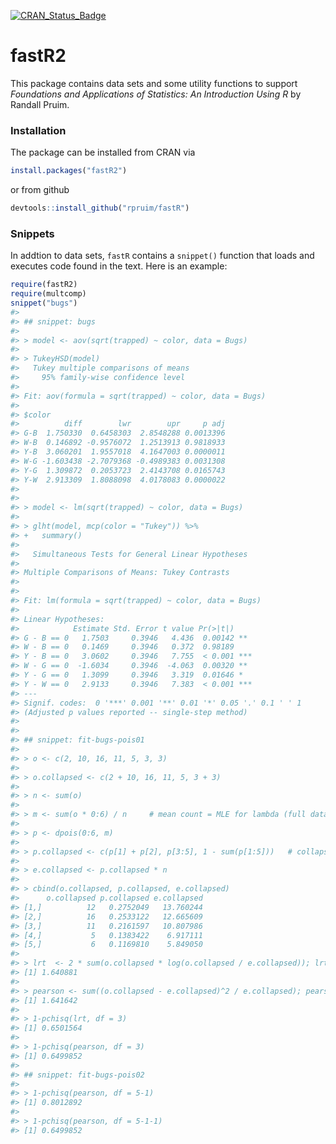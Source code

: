 
<!-- README.md is generated from README.Rmd. Please edit that file -->




[![CRAN_Status_Badge](http://www.r-pkg.org/badges/version/fastR2)](http://cran.r-project.org/package=fastR2)

fastR2
=======

This package contains data sets and some utility functions to support
*Foundations and Applications of Statistics: An Introduction Using R*
by Randall Pruim.

### Installation

The package can be installed from CRAN via

```r
install.packages("fastR2")
```
or from github

```r
devtools::install_github("rpruim/fastR")
```

### Snippets

In addtion to data sets, `fastR` contains a `snippet()` function that 
loads and executes code found in the text.  Here is an example:


```r
require(fastR2)
require(multcomp)
snippet("bugs")
#> 
#> ## snippet: bugs
#> 
#> > model <- aov(sqrt(trapped) ~ color, data = Bugs)
#> 
#> > TukeyHSD(model)
#>   Tukey multiple comparisons of means
#>     95% family-wise confidence level
#> 
#> Fit: aov(formula = sqrt(trapped) ~ color, data = Bugs)
#> 
#> $color
#>          diff        lwr        upr     p adj
#> G-B  1.750330  0.6458303  2.8548288 0.0013396
#> W-B  0.146892 -0.9576072  1.2513913 0.9818933
#> Y-B  3.060201  1.9557018  4.1647003 0.0000011
#> W-G -1.603438 -2.7079368 -0.4989383 0.0031308
#> Y-G  1.309872  0.2053723  2.4143708 0.0165743
#> Y-W  2.913309  1.8088098  4.0178083 0.0000022
#> 
#> 
#> > model <- lm(sqrt(trapped) ~ color, data = Bugs)
#> 
#> > glht(model, mcp(color = "Tukey")) %>%
#> +   summary()          
#> 
#> 	 Simultaneous Tests for General Linear Hypotheses
#> 
#> Multiple Comparisons of Means: Tukey Contrasts
#> 
#> 
#> Fit: lm(formula = sqrt(trapped) ~ color, data = Bugs)
#> 
#> Linear Hypotheses:
#>            Estimate Std. Error t value Pr(>|t|)    
#> G - B == 0   1.7503     0.3946   4.436  0.00142 ** 
#> W - B == 0   0.1469     0.3946   0.372  0.98189    
#> Y - B == 0   3.0602     0.3946   7.755  < 0.001 ***
#> W - G == 0  -1.6034     0.3946  -4.063  0.00320 ** 
#> Y - G == 0   1.3099     0.3946   3.319  0.01646 *  
#> Y - W == 0   2.9133     0.3946   7.383  < 0.001 ***
#> ---
#> Signif. codes:  0 '***' 0.001 '**' 0.01 '*' 0.05 '.' 0.1 ' ' 1
#> (Adjusted p values reported -- single-step method)
#> 
#> 
#> ## snippet: fit-bugs-pois01
#> 
#> > o <- c(2, 10, 16, 11, 5, 3, 3)
#> 
#> > o.collapsed <- c(2 + 10, 16, 11, 5, 3 + 3)
#> 
#> > n <- sum(o)
#> 
#> > m <- sum(o * 0:6) / n     # mean count = MLE for lambda (full data)
#> 
#> > p <- dpois(0:6, m)  
#> 
#> > p.collapsed <- c(p[1] + p[2], p[3:5], 1 - sum(p[1:5]))   # collapsed probs
#> 
#> > e.collapsed <- p.collapsed * n
#> 
#> > cbind(o.collapsed, p.collapsed, e.collapsed)
#>      o.collapsed p.collapsed e.collapsed
#> [1,]          12   0.2752049   13.760244
#> [2,]          16   0.2533122   12.665609
#> [3,]          11   0.2161597   10.807986
#> [4,]           5   0.1383422    6.917111
#> [5,]           6   0.1169810    5.849050
#> 
#> > lrt  <- 2 * sum(o.collapsed * log(o.collapsed / e.collapsed)); lrt
#> [1] 1.640881
#> 
#> > pearson <- sum((o.collapsed - e.collapsed)^2 / e.collapsed); pearson
#> [1] 1.641642
#> 
#> > 1-pchisq(lrt, df = 3)
#> [1] 0.6501564
#> 
#> > 1-pchisq(pearson, df = 3)
#> [1] 0.6499852
#> 
#> ## snippet: fit-bugs-pois02
#> 
#> > 1-pchisq(pearson, df = 5-1)
#> [1] 0.8012892
#> 
#> > 1-pchisq(pearson, df = 5-1-1)
#> [1] 0.6499852
```


